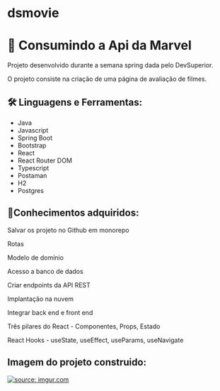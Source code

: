 # dsmovie<h1>  🚀 Consumindo a Api da Marvel </h1> 

<p>Projeto desenvolvido durante a semana spring dada pelo DevSuperior.</p>
<p> O projeto consiste na criação de uma página de avaliação de filmes.</p>
<p> </p>

 <h2>🛠 Linguagens e Ferramentas:</h2>
<ul><li>Java</li>
    <li>Javascript</li>
    <li>Spring Boot</li>
    <li>Bootstrap</li>
    <li>React</li>
    <li>React Router DOM</li>
    <li>Typescript</li>
    <li>Postaman</li>
    <li>H2</li>
    <li>Postgres</li>
    </ul>
 
 
<h2>📝Conhecimentos adquiridos:</h2>
 
 <p>Salvar os projeto no Github em monorepo</p>
 <p>Rotas</p>
 <p>Modelo de domínio</p>
 <p>Acesso a banco de dados</p>
 <pEstruturar o back end no padrão camada</p>
 <p>Criar endpoints da API REST</p>
 <p>Implantação na nuvem</p>
 <p>Integrar back end e front end</p>
 <p>Três pilares do React - Componentes, Props, Estado</p>
 <p>React Hooks - useState, useEffect, useParams, useNavigate</p>
 
 
 <h2>Imagem do projeto construido:</h2>
 
<a href="https://imgur.com/7Eez2sN"><img src="https://i.imgur.com/7Eez2sN.png" title="source: imgur.com" /></a>
